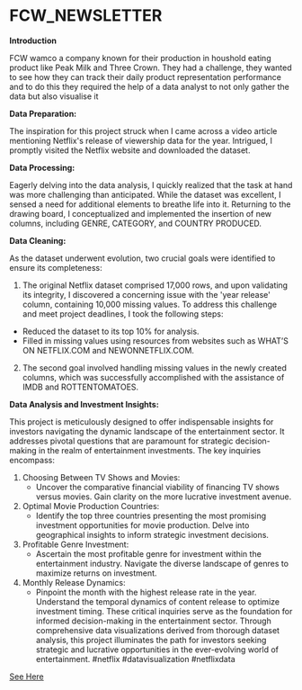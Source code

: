 # FCW_NEWSLETTER

**Introduction**

FCW wamco a company known for their production in houshold eating product like Peak Milk and Three Crown. They had a challenge, they wanted to see how they can track their daily product representation performance and to do this they required the help of a data analyst to not only gather the data but also visualise it

**Data Preparation:**

The inspiration for this project struck when I came across a video article mentioning Netflix's release of viewership data for the year. Intrigued, I promptly visited the Netflix website and downloaded the dataset.

 


**Data Processing:**

Eagerly delving into the data analysis, I quickly realized that the task at hand was more challenging than anticipated. While the dataset was excellent, I sensed a need for additional elements to breathe life into it. Returning to the drawing board, I conceptualized and implemented the insertion of new columns, including GENRE, CATEGORY, and COUNTRY PRODUCED.


 
**Data Cleaning:**

As the dataset underwent evolution, two crucial goals were identified to ensure its completeness:
1.	The original Netflix dataset comprised 17,000 rows, and upon validating its integrity, I discovered a concerning issue with the 'year release' column, containing 10,000 missing values. To address this challenge and meet project deadlines, I took the following steps:
 



   - Reduced the dataset to its top 10% for analysis.
   - Filled in missing values using resources from websites such as WHAT’S ON NETFLIX.COM and NEWONNETFLIX.COM.
   
2. The second goal involved handling missing values in the newly created columns, which was successfully accomplished with the assistance of IMDB and ROTTENTOMATOES.

**Data Analysis and Investment Insights:**

This project is meticulously designed to offer indispensable insights for investors navigating the dynamic landscape of the entertainment sector. It addresses pivotal questions that are paramount for strategic decision-making in the realm of entertainment investments. The key inquiries encompass:
1. Choosing Between TV Shows and Movies:
   - Uncover the comparative financial viability of financing TV shows versus movies. Gain clarity on the more lucrative investment avenue.
2. Optimal Movie Production Countries:
   - Identify the top three countries presenting the most promising investment opportunities for movie production. Delve into geographical insights to inform strategic investment decisions.
3. Profitable Genre Investment:
   - Ascertain the most profitable genre for investment within the entertainment industry. Navigate the diverse landscape of genres to maximize returns on investment.
4. Monthly Release Dynamics:
   - Pinpoint the month with the highest release rate in the year. Understand the temporal dynamics of content release to optimize investment timing.
These critical inquiries serve as the foundation for informed decision-making in the entertainment sector. Through comprehensive data visualizations derived from thorough dataset analysis, this project illuminates the path for investors seeking strategic and lucrative opportunities in the ever-evolving world of entertainment.
#netflix #datavisualization #netflixdata


[See Here](https://lookerstudio.google.com/reporting/02499443-fb71-46b0-bc5f-89651428d3fe)

 

